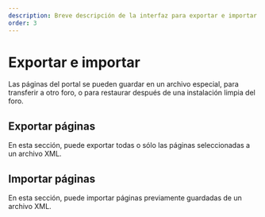 ```yaml
---
description: Breve descripción de la interfaz para exportar e importar páginas del portal
order: 3
---
```


# Exportar e importar

Las páginas del portal se pueden guardar en un archivo especial, para transferir a otro foro, o para restaurar después de una instalación limpia del foro.

## Exportar páginas

En esta sección, puede exportar todas o sólo las páginas seleccionadas a un archivo XML.

## Importar páginas

En esta sección, puede importar páginas previamente guardadas de un archivo XML.
